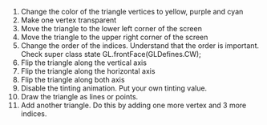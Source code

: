 1. Change the color of the triangle vertices to yellow, purple and cyan
2. Make one vertex transparent
3. Move the triangle to the lower left corner of the screen
4. Move the triangle to the upper right corner of the screen
5. Change the order of the indices. Understand that the order is important. Check super class state GL.frontFace(GLDefines.CW);
6. Flip the triangle along the vertical axis
7. Flip the triangle along the horizontal axis
8. Flip the triangle along both axis
9. Disable the tinting animation. Put your own tinting value.
11. Draw the triangle as lines or points.
10. Add another triangle. Do this by adding one more vertex and 3 more indices.
